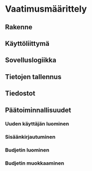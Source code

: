 # Vaatimusmäärittely

## Rakenne


## Käyttöliittymä


## Sovelluslogiikka

## Tietojen tallennus

## Tiedostot

## Päätoiminnallisuudet
### Uuden käyttäjän luominen

### Sisäänkirjautuminen

### Budjetin luominen

### Budjetin muokkaaminen
